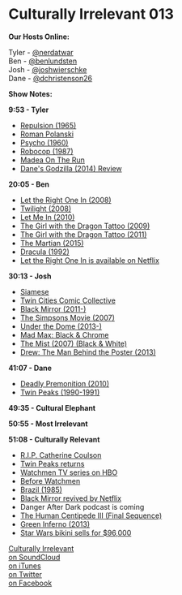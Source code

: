 # Culturally Irrelevant 013

**Our Hosts Online:**

Tyler - [@nerdatwar]  
Ben - [@benlundsten]  
Josh - [@joshwierschke]  
Dane - [@dchristenson26]  

**Show Notes:**  

**9:53 - Tyler**  

 - [Repulsion (1965)](http://www.imdb.com/title/tt0059646/)   
 - [Roman Polanski](http://www.imdb.com/name/nm0000591/)   
 - [Psycho (1960)](http://www.imdb.com/title/tt0054215/)   
 - [Robocop (1987)](http://www.imdb.com/title/tt0093870/)   
 - [Madea On The Run](http://www.tylerperry.com/stage-plays/madea-run/)   
 - [Dane's Godzilla (2014) Review](http://thirstycatcollection.blogspot.com/2014/05/review-godzilla.html)   

**20:05 - Ben**   

 - [Let the Right One In (2008)](http://www.imdb.com/title/tt1139797/)   
 - [Twilight (2008)](http://www.imdb.com/title/tt1099212/)   
 - [Let Me In (2010)](http://www.imdb.com/title/tt1228987/)   
 - [The Girl with the Dragon Tattoo (2009)](http://www.imdb.com/title/tt1132620/)   
 - [The Girl with the Dragon Tattoo (2011)](http://www.imdb.com/title/tt1568346/)   
 - [The Martian (2015)](http://www.imdb.com/title/tt3659388/)   
 - [Dracula (1992)](http://www.imdb.com/title/tt0103874/)   
 - [Let the Right One In is available on Netflix](http://www.netflix.com/title/70099621)   

**30:13 - Josh**   

 - [Siamese](http://www.siamesebook.com/SiameseBook.com/News.html)   
 - [Twin Cities Comic Collective](http://tc3mn.com/)   
 - [Black Mirror (2011-)](http://www.imdb.com/title/tt2085059/)   
 - [The Simpsons Movie (2007)](http://www.imdb.com/title/tt0462538/)   
 - [Under the Dome (2013-)](http://www.imdb.com/title/tt1553656/)   
 - [Mad Max: Black & Chrome](http://bgr.com/2015/09/23/mad-max-black-chrome-black-and-white/)   
 - [The Mist (2007) (Black & White)](http://www.cinemablend.com/dvdnews/Darabont-Explains-Black-And-White-Cut-Of-The-Mist-9579.html)   
 - [Drew: The Man Behind the Poster (2013)](http://www.imdb.com/title/tt1486843/)   

**41:07 - Dane**   

 - [Deadly Premonition (2010)](http://store.steampowered.com/app/247660/)   
 - [Twin Peaks (1990-1991)](http://www.imdb.com/title/tt0098936/)   

**49:35 - Cultural Elephant**   

**50:55 - Most Irrelevant**   

**51:08 - Culturally Relevant**   

 - [R.I.P. Catherine Coulson](http://variety.com/2015/tv/news/catherine-coulson-log-lady-twin-peaks-dies-dead-1201604367/)   
 - [Twin Peaks returns](http://www.cnn.com/2014/10/06/showbiz/tv/twin-peaks-returns-showtime/)   
 - [Watchmen TV series on HBO](http://www.theverge.com/2015/10/1/9437271/watchmen-tv-seres-hbo-zack-snyder)   
 - [Before Watchmen](https://en.wikipedia.org/wiki/Before_Watchmen)   
 - [Brazil (1985)](http://www.imdb.com/title/tt0088846/)   
 - [Black Mirror revived by Netflix](http://www.ew.com/article/2015/09/25/black-mirror-netflix)   
 - Danger After Dark podcast is coming   
 - [The Human Centipede III (Final Sequence)](http://www.imdb.com/title/tt1883367/)   
 - [Green Inferno (2013)](http://www.imdb.com/title/tt2403021/)   
 - [Star Wars bikini sells for $96,000](http://www.ew.com/article/2015/10/03/star-wars-slave-leia-bikini-auction)   

[Culturally Irrelevant](http://www.culturallyirrelevant.com/)  
[on SoundCloud](https://soundcloud.com/culturally-irrelevant)  
[on iTunes](https://itun.es/i6Lj4FQ)  
[on Twitter](https://twitter.com/cirrelevantpod)  
[on Facebook](https://www.facebook.com/culturallyirrelevant)  

[@nerdatwar]: http://twitter.com/nerdatwar  
[@benlundsten]: http://twitter.com/benlundsten  
[@joshwierschke]: http://twitter.com/joshwierschke  
[@dchristenson26]: https://twitter.com/dchristenson26  
